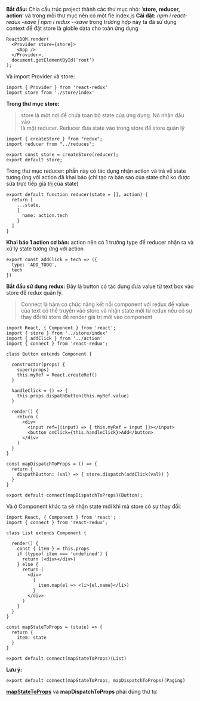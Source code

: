 **Bắt đầu:** Chia cấu trúc project thành các thư mục nhỏ: ‘**store, reducer, action**’ và trong mỗi thư mục nên có một fie index.js
**Cài đặt:** *npm i react-redux –save | npm i redux --save*
trong trường hợp này ta đã sử dụng context để đặt store là globle data cho toàn ứng dụng
```react
ReactDOM.render(
  <Provider store={store}>
    <App />
  </Provider>,
  document.getElementById('root')
);
```

Và import Provider và store:

```react
import { Provider } from 'react-redux'
import store from './store/index'
```

**Trong thư mục store:** 

> store là một nơi để chứa toàn bộ state của ứng dụng. Nó nhận đầu vào  
> là một reducer. Reducer đưa state vào trong store để store quản lý

```react
import { createStore } from "redux";
import reducer from "../reduces";

export const store = createStore(reducer);
export default store;
```

Trong thư mục reducer: phần này có tác dụng nhận action và trả về state tương ứng với action đã khai báo (chỉ tạo ra bản sao của state chứ ko được sửa trực tiếp giá trị của state)

```react
export default function reducer(state = [], action) {
  return [
    ...state,
    {
      name: action.tech
    }
  ]
}
```

**Khai báo 1 action cơ bản:** action nên có 1 trường type để reducer nhận ra và xử lý state tương ứng với action

```react
export const addClick = tech => ({
  type: 'ADD_TODO',
  tech
})
```

**Bắt đầu sử dụng redux:**
Đây là button có tác dụng đưa value từ text box vào store để redux quản lý. 

> Connect là hàm có chức năng kết nối component với redux để value của
> text có thể truyền vào store và nhận state mới từ redux nếu có sự thay
> đổi từ store để render giá trị mới vào component

```react
import React, { Component } from 'react';
import { store } from '../store/index'
import { addClick } from '../action'
import { connect } from 'react-redux';

class Button extends Component {

  constructor(props) {
    super(props)
    this.myRef = React.createRef()
  }

  handleClick = () => {
    this.props.dispathButton(this.myRef.value)
  }

  render() {
    return (
      <div>
        <input ref={(input) => { this.myRef = input }}></input>
        <button onClick={this.handleClick}>Add</button>
      </div>
    )
  }
}

const mapDispatchToProps = () => {
  return {
    dispathButton: (val) => { store.dispatch(addClick(val)) }
  }
}

export default connect(mapDispatchToProps)(Button);
```


Và ở Component khác ta sẽ nhận state mới khi mà store có sự thay đổi:

```react
import React, { Component } from 'react';
import { connect } from 'react-redux';

class List extends Component {

  render() {
    const { item } = this.props
    if (typeof item === 'undefined') {
      return (<div></div>)
    } else {
      return (
        <div>
          {
            item.map(el => <li>{el.name}</li>)
          }
        </div>
      )
    }
  }
}

const mapStateToProps = (state) => {
  return {
    item: state
  }
}

export default connect(mapStateToProps)(List)
```

**Lưu ý:**

```react
export default connect(mapStateToProps, mapDispatchToProps)(Paging)
```

**<u>mapStateToProps</u>** và **mapDispatchToProps** phải đúng thứ tự
